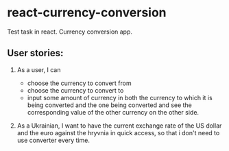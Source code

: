 # react-currency-conversion

Test task in react. Currency conversion app.

## User stories:

1. As a user, I can

   - choose the currency to convert from
   - choose the currency to convert to
   - input some amount of currency in both the currency to which it is being converted and the one being converted and see the corresponding value of the other currency on the other side.

2. As a Ukrainian, I want to have the current exchange rate of the US dollar and the euro against the hryvnia in quick access, so that i don't need to use converter every time.
